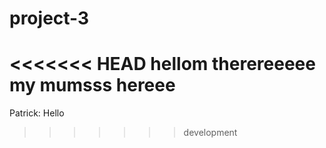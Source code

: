 # project-3

<<<<<<< HEAD
hellom therereeeee 
my mumsss hereee
=======
Patrick: Hello
>>>>>>> development
